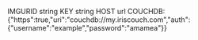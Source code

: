 IMGURID string
KEY string
HOST url
COUCHDB: {"https":true,"uri":"couchdb://my.iriscouch.com","auth":{"username":"example","password":"amamea"}}

